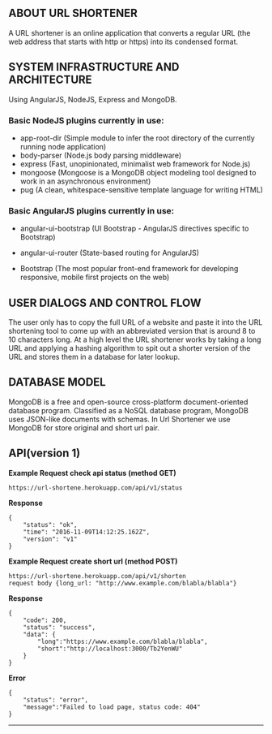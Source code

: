 ## ABOUT  URL SHORTENER

A URL shortener is an online application that converts a regular URL (the web address that starts with http or https)
into its condensed format.

## SYSTEM INFRASTRUCTURE AND ARCHITECTURE

Using AngularJS, NodeJS, Express and MongoDB.

### Basic NodeJS plugins currently in use:

* app-root-dir (Simple module to infer the root directory of the currently running node application)
* body-parser (Node.js body parsing middleware)
* express (Fast, unopinionated, minimalist web framework for Node.js)
* mongoose (Mongoose is a MongoDB object modeling tool designed to work in an asynchronous environment)
* pug (A clean, whitespace-sensitive template language for writing HTML)

### Basic AngularJS plugins currently in use:

* angular-ui-bootstrap (UI Bootstrap - AngularJS directives specific to Bootstrap)
* angular-ui-router (State-based routing for AngularJS)

* Bootstrap (The most popular front-end framework for developing responsive, mobile first projects on the web)

## USER DIALOGS AND CONTROL FLOW

The user only has to copy the full URL of a website and paste it into the URL shortening tool to come up with an abbreviated
version that is around 8 to 10 characters long.
At a high level the URL shortener works by taking a long URL and applying a hashing algorithm to spit out a shorter version of the URL
and stores them in a database for later lookup.

## DATABASE MODEL

MongoDB is a free and open-source cross-platform document-oriented database program.
Classified as a NoSQL database program, MongoDB uses JSON-like documents with schemas.
In Url Shortener we use MongoDB for store original and short url pair.

## API(version 1)

**Example Request check api status (method GET)**

~~~~
https://url-shortene.herokuapp.com/api/v1/status
~~~~

**Response**

```
{
    "status": "ok",
    "time": "2016-11-09T14:12:25.162Z",
    "version": "v1"
}
```

**Example Request create short url (method POST)**

~~~~
https://url-shortene.herokuapp.com/api/v1/shorten
request body {long_url: "http://www.example.com/blabla/blabla"}
~~~~

**Response**

```
{
    "code": 200,
    "status": "success",
    "data": {
        "long":"https://www.example.com/blabla/blabla",
        "short":"http://localhost:3000/Tb2YenWU"
    }
}
```

**Error**

```
{
    "status": "error",
    "message":"Failed to load page, status code: 404"
}
```
***

